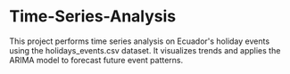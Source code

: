 # Time-Series-Analysis
This project performs time series analysis on Ecuador's holiday events using the holidays_events.csv dataset. It visualizes trends and applies the ARIMA model to forecast future event patterns.
